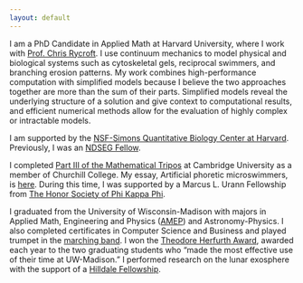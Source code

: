 ```yaml
---
layout: default
---
```


I am a PhD Candidate in Applied Math at Harvard University, where I work with [Prof. Chris Rycroft](people.seas.harvard.edu/~chr). I use continuum mechanics to model physical and biological systems such as cytoskeletal gels, reciprocal swimmers, and branching erosion patterns. My work combines high-performance computation with simplified models because I believe the two approaches together are more than the sum of their parts. Simplified models reveal the underlying structure of a solution and give context to computational results, and efficient numerical methods allow for the evaluation of highly complex or intractable models.

I am supported by the [NSF-Simons Quantitative Biology Center at Harvard](https://quantbio.harvard.edu). Previously, I was an [NDSEG Fellow](https://ndseg.sysplus.com).

I completed [Part III of the Mathematical Tripos](https://www.maths.cam.ac.uk/postgrad/part-iii/current) at Cambridge University as a member of Churchill College. My essay, Artificial phoretic microswimmers, is [here](files/essay.pdf). During this time, I was supported by a Marcus L. Urann Fellowship from [The Honor Society of Phi Kappa Phi](https://phikappaphi.org).

I graduated from the University of Wisconsin-Madison with majors in Applied Math, Engineering and Physics ([AMEP](https://amep.math.wisc.edu)) and Astronomy-Physics. I also completed certificates in Computer Science and Business and played trumpet in the [marching band](https://badgerband.wisc.edu). I won the [Theodore Herfurth Award](https://awards.advising.wisc.edu/all-scholarships/theodore-herfurth-and-teddy-kubly-awards/), awarded each year to the two graduating students who “made the most effective use of their time at UW-Madison.” I performed research on the lunar exosphere with the support of a [Hilldale Fellowship](https://awards.advising.wisc.edu/all-scholarships/hilldale-undergraduatefaculty-research-fellowship/).

